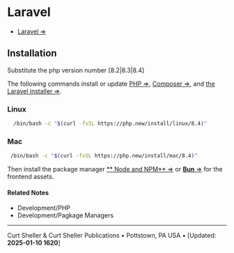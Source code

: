 # Laravel

- [Laravel &rArr;](//laravel.com)

## Installation
Substitute the php version number [8.2|8.3|8.4]

The following commands install or update [PHP &rArr;](https://www.php.net/), [Composer &rArr;](https://getcomposer.org/), and [the Laravel installer &rArr;](https://github.com/laravel/installer).

### Linux

```sh
  /bin/bash -c "$(curl -fsSL https://php.new/install/linux/8.4)"
```

### Mac
 ```sh
  /bin/bash -c "$(curl -fsSL https://php.new/install/mac/8.4)"
 ```

Then install the package manager [** Node and NPM** &rArr;]() or [**Bun** &rArr;]() for the frontend assets.

#### Related Notes

- Development/PHP
- Development/Pagkage Managers

----
Curt Sheller &amp; Curt Sheller Publications &bull; Pottstown, PA USA &bull; [Updated: **2025-01-10 1620**]
